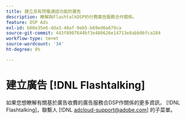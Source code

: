 ```yaml
---
title: 建立具有閃電通話功能的廣告
description: 瞭解與FlashtalkDSP的付費廣告服務合作關係。
feature: DSP Ads
exl-id: b60e35e6-dda3-48af-9eb5-b69ed6a679ca
source-git-commit: 443f8907644bf3e480626e14713e8abb9bfca284
workflow-type: tm+mt
source-wordcount: '34'
ht-degree: 0%

---
```


# 建立廣告 [!DNL Flashtalking]

如果您想瞭解有關基於廣告收費的廣告服務合DSP作關係的更多資訊， [!DNL Flashtalking]，聯繫人 [!DNL adcloud-support@adobe.com] 的子菜單。
